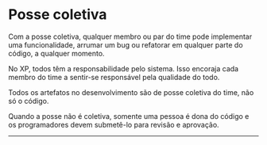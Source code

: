 # Posse coletiva

Com a posse coletiva, qualquer membro ou par do time pode implementar uma funcionalidade, arrumar um bug ou refatorar em qualquer parte do código, a qualquer momento.

No XP, todos têm a responsabilidade pelo sistema. Isso encoraja cada membro do time a sentir-se responsável pela qualidade do todo.

Todos os artefatos no desenvolvimento são de posse coletiva do time, não só o código.

Quando a posse não é coletiva, somente uma pessoa é dona do código e os programadores devem submetê-lo para revisão e aprovação.

---
